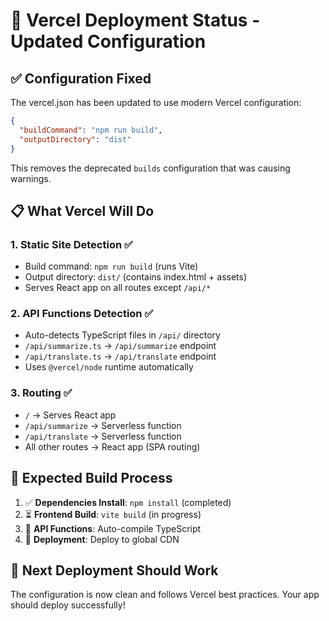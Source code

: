 # 🔧 Vercel Deployment Status - Updated Configuration

## ✅ **Configuration Fixed**

The vercel.json has been updated to use modern Vercel configuration:

```json
{
  "buildCommand": "npm run build",
  "outputDirectory": "dist"
}
```

This removes the deprecated `builds` configuration that was causing warnings.

## 📋 **What Vercel Will Do**

### 1. **Static Site Detection** ✅
- Build command: `npm run build` (runs Vite)
- Output directory: `dist/` (contains index.html + assets)
- Serves React app on all routes except `/api/*`

### 2. **API Functions Detection** ✅
- Auto-detects TypeScript files in `/api/` directory
- `/api/summarize.ts` → `/api/summarize` endpoint
- `/api/translate.ts` → `/api/translate` endpoint
- Uses `@vercel/node` runtime automatically

### 3. **Routing** ✅
- `/` → Serves React app
- `/api/summarize` → Serverless function
- `/api/translate` → Serverless function
- All other routes → React app (SPA routing)

## 🚀 **Expected Build Process**

1. ✅ **Dependencies Install**: `npm install` (completed)
2. ⏳ **Frontend Build**: `vite build` (in progress)
3. 🔄 **API Functions**: Auto-compile TypeScript
4. 🚀 **Deployment**: Deploy to global CDN

## 🎯 **Next Deployment Should Work**

The configuration is now clean and follows Vercel best practices. Your app should deploy successfully!
